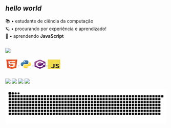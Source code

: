 ## *hello world*
📚 • estudante de ciência da computação<br>
🪐 • procurando por experiência e aprendizado!<br>
📑 • aprendendo **JavaScript**
##


<!--
**nat-thunder/nat-thunder** is a ✨ _special_ ✨ repository because its `README.md` (this file) appears on your GitHub profile.

Here are some ideas to get you started:

- 🔭 I’m currently working on ...
- 🌱 I’m currently learning ...
- 👯 I’m looking to collaborate on ...
- 🤔 I’m looking for help with ...
- 💬 Ask me about ...
- 📫 How to reach me: ...
- 😄 Pronouns: ...
- ⚡ Fun fact: ...
-->

<div align="left">
<a href="https://github.com/nat-thunder">
<img height="160em" src="https://github-readme-stats.vercel.app/api?username=nat-thunder&show_icons=true&theme=gruvbox&include_all_commits=true&count_private=true">
<!--
<img height="175em" src="https://github-readme-stats.vercel.app/api/top-langs/?username=nat-thunder&layout=compact&langs_count=7&theme=gruvbox"/>
-->
</div>
<div style="display: inline_block"><br>
  <img align="center" alt="nat-HTML" height="30" width="40" src="https://raw.githubusercontent.com/devicons/devicon/master/icons/html5/html5-original.svg">
  <img align="center" alt="nat-python" height="30" width="40" src="https://raw.githubusercontent.com/devicons/devicon/master/icons/python/python-original.svg">
  <img align="center" alt="nat-csharp" height="30" width="40" src="https://raw.githubusercontent.com/devicons/devicon/master/icons/csharp/csharp-original.svg">
  <img align="center" alt="nat-javascript" height="30" width="40" src="https://raw.githubusercontent.com/devicons/devicon/master/icons/javascript/javascript-original.svg">
</div>
    
  ##
 
<div> 
  <a href="https://www.youtube.com/channel/UC_I7lx1KfoxCr30lhVjckQQ" target="_blank"><img src="https://img.shields.io/badge/YouTube-FF0000?style=for-the-badge&logo=youtube&logoColor=white" target="_blank"></a> 
   <a href="https://instagram.com/nat.thunder" target="_blank"><img src="https://img.shields.io/badge/-Instagram-%23E4405F?style=for-the-badge&logo=instagram&logoColor=white" target="_blank"></a>
  <a href = "mailto:natalia.cacau23@gmail.com"><img src="https://img.shields.io/badge/-Gmail-D14836?style=for-the-badge&logo=gmail&logoColor=white" target="_blank"></a>
  <a href ="https://scratch.mit.edu/users/thoreau_thunder/"><img src="https://img.shields.io/badge/Scratch-FE7A16?style=for-the-badge&logo=scratch&logoColor=white"></a>
  

   ![Snake animation](https://github.com/nat-thunder/nat-thunder/blob/output/github-contribution-grid-snake.svg)
  
<div/>
